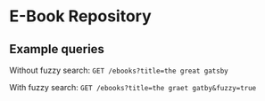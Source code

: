 # E-Book Repository 

## Example queries

Without fuzzy search:
`GET /ebooks?title=the great gatsby`

With fuzzy search:
`GET /ebooks?title=the graet gatby&fuzzy=true`

